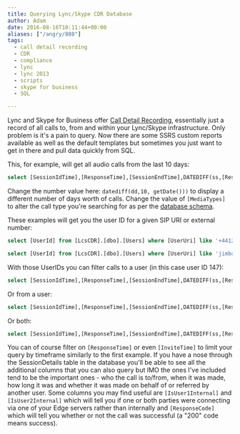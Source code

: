 ```yaml
---
title: Querying Lync/Skype CDR Database
author: Adam
date: 2016-08-16T10:11:44+00:00
aliases: ["/angry/880"]
tags:
  - call detail recording
  - CDR
  - compliance
  - lync
  - lync 2013
  - scripts
  - skype for business
  - SQL

---
```

Lync and Skype for Business offer [Call Detail Recording][1], essentially just a record of all calls to, from and within your Lync/Skype infrastructure. Only problem is it's a pain to query. Now there are some SSRS custom reports available as well as the default templates but sometimes you just want to get in there and pull data quickly from SQL.

This, for example, will get all audio calls from the last 10 days:

```sql
select [SessionIdTime],[ResponseTime],[SessionEndTime],DATEDIFF(ss,[ResponseTime],[SessionEndTime]) as Duration,u1.[UserUri] as User1Uri,[User1Id],u2.[UserUri] as User2Uri,[User2Id],[TargetUserId],[SessionStartedById],[OnBehalfOfId],[ReferredById] FROM [LcsCDR].[dbo].[SessionDetails] s left outer join [LcsCDR].[dbo].[Users] u1 on s.[User1Id] = u1.[UserId] left outer join [LcsCDR].[dbo].[Users] u2 on s.[User2Id] = u2.[UserId] where [User1Id] != [User2Id] and [MediaTypes] = 16 and [ResponseTime] >= dateadd(dd,0, datediff(dd,10, getDate())) order by [ResponseTime] desc
```

Change the number value here: `datediff(dd,10, getDate()))` to display a different number of days worth of calls. Change the value of `[MediaTypes]` to alter the call type you're searching for as per the [database schema][2].

These examples will get you the user ID for a given SIP URI or external number:

```sql
select [UserId] from [LcsCDR].[dbo].[Users] where [UserUri] like '+441212001234%'
```

```sql
select [UserId] from [LcsCDR].[dbo].[Users] where [UserUri] like 'jimbob@example.com%'
```

With those UserIDs you can filter calls to a user (in this case user ID 147):

```sql
select [SessionIdTime],[ResponseTime],[SessionEndTime],DATEDIFF(ss,[ResponseTime],[SessionEndTime]) as Duration,u1.[UserUri] as User1Uri,[User1Id],u2.[UserUri] as User2Uri,[User2Id],[TargetUserId],[SessionStartedById],[OnBehalfOfId],[ReferredById] FROM [LcsCDR].[dbo].[SessionDetails] s left outer join [LcsCDR].[dbo].[Users] u1 on s.[User1Id] = u1.[UserId] left outer join [LcsCDR].[dbo].[Users] u2 on s.[User2Id] = u2.[UserId] where [User1Id] != [User2Id] and [MediaTypes] = 16 and [User2Id] = '147' order by [ResponseTime] desc
```

Or from a user:

```sql
select [SessionIdTime],[ResponseTime],[SessionEndTime],DATEDIFF(ss,[ResponseTime],[SessionEndTime]) as Duration,u1.[UserUri] as User1Uri,[User1Id],u2.[UserUri] as User2Uri,[User2Id],[TargetUserId],[SessionStartedById],[OnBehalfOfId],[ReferredById] FROM [LcsCDR].[dbo].[SessionDetails] s left outer join [LcsCDR].[dbo].[Users] u1 on s.[User1Id] = u1.[UserId] left outer join [LcsCDR].[dbo].[Users] u2 on s.[User2Id] = u2.[UserId] where [User1Id] != [User2Id] and [MediaTypes] = 16 and [User1Id] = '147' order by [ResponseTime] desc
```

Or both:

```sql
select [SessionIdTime],[ResponseTime],[SessionEndTime],DATEDIFF(ss,[ResponseTime],[SessionEndTime]) as Duration,u1.[UserUri] as User1Uri,[User1Id],u2.[UserUri] as User2Uri,[User2Id],[TargetUserId],[SessionStartedById],[OnBehalfOfId],[ReferredById] FROM [LcsCDR].[dbo].[SessionDetails] s left outer join [LcsCDR].[dbo].[Users] u1 on s.[User1Id] = u1.[UserId] left outer join [LcsCDR].[dbo].[Users] u2 on s.[User2Id] = u2.[UserId] where [User1Id] != [User2Id] and [MediaTypes] = 16 and ([User1Id] = '147' or [User2Id] = '147') order by [ResponseTime] desc
```

You can of course filter on `[ResponseTime]` or even `[InviteTime]` to limit your query by timeframe similarly to the first example. If you have a nose through the SessionDetails table in the database you'll be able to see all the additional columns that you can also query but IMO the ones I've included tend to be the important ones - who the call is to/from, when it was made, how long it was and whether it was made on behalf of or referred by another user. Some columns you may find useful are `[IsUser1Internal]` and `[IsUser2Internal]` which will tell you if one or both parties were connecting via one of your Edge servers rather than internally and `[ResponseCode]` which will tell you whether or not the call was successful (a "200" code means success).

 [1]: https://technet.microsoft.com/en-us/library/jj688079.aspx
 [2]: https://technet.microsoft.com/en-us/library/gg398589.aspx
